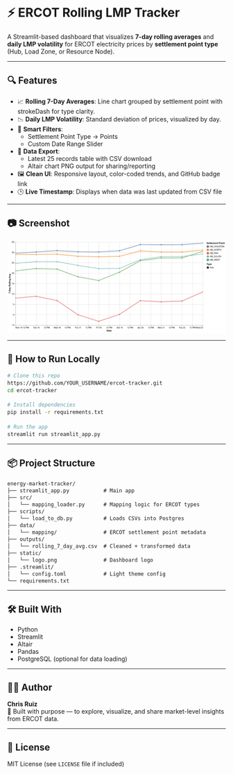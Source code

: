 # ⚡ ERCOT Rolling LMP Tracker

A Streamlit-based dashboard that visualizes **7-day rolling averages** and **daily LMP volatility** for ERCOT electricity prices by **settlement point type** (Hub, Load Zone, or Resource Node).

---

## 🔍 Features

- 📈 **Rolling 7-Day Averages**: Line chart grouped by settlement point with strokeDash for type clarity.
- 📉 **Daily LMP Volatility**: Standard deviation of prices, visualized by day.
- 🧭 **Smart Filters**:
  - Settlement Point Type → Points
  - Custom Date Range Slider
- 💾 **Data Export**:
  - Latest 25 records table with CSV download
  - Altair chart PNG output for sharing/reporting
- 🖼️ **Clean UI**: Responsive layout, color-coded trends, and GitHub badge link
- 🕒 **Live Timestamp**: Displays when data was last updated from CSV file

---

## 📷 Screenshot

![ERCOT Tracker Screenshot](docs/ercot_tracker_screenshot.png)

---

## 🚀 How to Run Locally

```bash
# Clone this repo
https://github.com/YOUR_USERNAME/ercot-tracker.git
cd ercot-tracker

# Install dependencies
pip install -r requirements.txt

# Run the app
streamlit run streamlit_app.py
```

---

## 📦 Project Structure

```
energy-market-tracker/
├── streamlit_app.py           # Main app
├── src/
│   └── mapping_loader.py      # Mapping logic for ERCOT types
├── scripts/
│   └── load_to_db.py          # Loads CSVs into Postgres
├── data/
│   └── mapping/               # ERCOT settlement point metadata
├── outputs/
│   └── rolling_7_day_avg.csv  # Cleaned + transformed data
├── static/
│   └── logo.png               # Dashboard logo
├── .streamlit/
│   └── config.toml            # Light theme config
└── requirements.txt
```

---

## 🛠 Built With

- Python
- Streamlit
- Altair
- Pandas
- PostgreSQL (optional for data loading)

---

## 👨‍💻 Author

**Chris Ruiz**  
🔧 Built with purpose — to explore, visualize, and share market-level insights from ERCOT data.

---

## 📁 License

MIT License (see `LICENSE` file if included)

